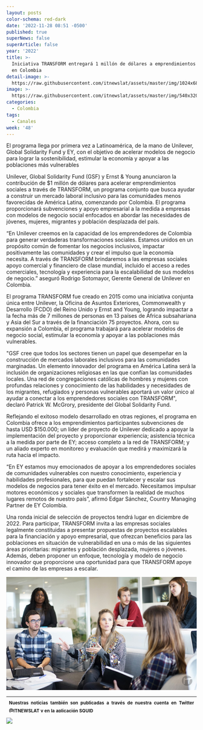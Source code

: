 ```yaml
---
layout: posts
color-schema: red-dark
date: '2022-11-28 08:51 -0500'
published: true
superNews: false
superArticle: false
year: '2022'
title: >-
  Iniciativa TRANSFORM entregará 1 millón de dólares a emprendimientos sociales
  en Colombia
detail-image: >-
  https://raw.githubusercontent.com/itnewslat/assets/master/img/1024x680/Jovenes-emprendimiento-g.jpg
image: >-
  https://raw.githubusercontent.com/itnewslat/assets/master/img/540x320/Jovenes-emprendimiento-p.jpg
categories:
  - Colombia
tags:
  - Canales
week: '48'
---
```

El programa llega por primera vez a Latinoamérica, de la mano de Unilever, Global Solidarity Fund y EY, con el objetivo de acelerar modelos de negocio para lograr la sostenibilidad, estimular la economía y apoyar a las poblaciones más vulnerables
 
Unilever, Global Solidarity Fund (GSF) y Ernst & Young anunciaron la contribución de $1 millón de dólares para acelerar emprendimientos sociales a través de TRANSFORM, un programa conjunto que busca ayudar a construir un mercado laboral inclusivo para las comunidades menos favorecidas de América Latina, comenzando por Colombia. El programa proporcionará subvenciones y apoyo empresarial a la medida a empresas con modelos de negocio social enfocados en abordar las necesidades de jóvenes, mujeres, migrantes y población desplazada del país.
 
“En Unilever creemos en la capacidad de los emprendedores de Colombia para generar verdaderas transformaciones sociales. Estamos unidos en un propósito común de fomentar los negocios inclusivos, impactar positivamente las comunidades y crear el impulso que la economía necesita. A través de TRANSFORM brindaremos a las empresas sociales apoyo comercial y financiero de clase mundial, incluido el acceso a redes comerciales, tecnología y experiencia para la escalabilidad de sus modelos de negocio.” aseguró Rodrigo Sotomayor, Gerente General de Unilever en Colombia.
 
El programa TRANSFORM fue creado en 2015 como una iniciativa conjunta única entre Unilever, la Oficina de Asuntos Exteriores, Commonwealth y Desarrollo (FCDO) del Reino Unido y Ernst and Young, logrando impactar a la fecha más de 7 millones de personas en 13 países de África subsahariana y Asia del Sur a través de la financiación 75 proyectos. Ahora, con su expansión a Colombia, el programa trabajará para acelerar modelos de negocio social, estimular la economía y apoyar a las poblaciones más vulnerables.
 
"GSF cree que todos los sectores tienen un papel que desempeñar en la construcción de mercados laborales inclusivos para las comunidades marginadas. Un elemento innovador del programa en América Latina será la inclusión de organizaciones religiosas en las que confían las comunidades locales. Una red de congregaciones católicas de hombres y mujeres con profundas relaciones y conocimiento de las habilidades y necesidades de los migrantes, refugiados y personas vulnerables aportará un valor único al ayudar a conectar a los emprendedores sociales con TRANSFORM", declaró Patrick W. McGrory, presidente del Global Solidarity Fund.
 
Reflejando el exitoso modelo desarrollado en otras regiones, el programa en Colombia ofrece a los emprendimientos participantes subvenciones de hasta USD $150.000; un líder de proyecto de Unilever dedicado a apoyar la implementación del proyecto y proporcionar experiencia; asistencia técnica a la medida por parte de EY; acceso completo a la red de TRANSFORM; y un aliado experto en monitoreo y evaluación que medirá y maximizará la ruta hacia el impacto.
 
“En EY estamos muy emocionados de apoyar a los emprendedores sociales de comunidades vulnerables con nuestro conocimiento, experiencia y habilidades profesionales, para que puedan fortalecer y escalar sus modelos de negocios para tener éxito en el mercado. Necesitamos impulsar motores económicos y sociales que transformen la realidad de muchos lugares remotos de nuestro país”, afirmó Edgar Sánchez, Country Managing Partner de EY Colombia.
 
Una ronda inicial de selección de proyectos tendrá lugar en diciembre de 2022. Para participar, TRANSFORM invita a las empresas sociales legalmente constituidas a presentar propuestas de proyectos escalables para la financiación y apoyo empresarial, que ofrezcan beneficios para las poblaciones en situación de vulnerabilidad en una o más de las siguientes áreas prioritarias: migrantes y población desplazada, mujeres o jóvenes. Además, deben proponer un enfoque, tecnología y modelo de negocio innovador que proporcione una oportunidad para que TRANSFORM apoye el camino de las empresas a escalar.
 
![](https://raw.githubusercontent.com/itnewslat/assets/master/img/540x320/Jovenes-emprendimiento-p.jpg)

<table style="height: 42px;" width="569">
<tbody>
<tr>
<td style="text-align: justify;"><sub><strong>Nuestras noticias también son publicadas a través de nuestra cuenta en Twitter <a href="https://twitter.com/itnewslat?lang=es">@ITNEWSLAT</a> y en la aplicación <a href="https://squidapp.co/en/">SQUID</a></strong></sub></td>
</tr>
</tbody>
</table>

<img src="https://tracker.metricool.com/c3po.jpg?hash=56f88a41e39ab42c063cc51676587a04"/>
